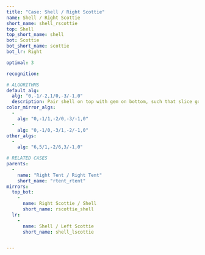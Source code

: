 ```yaml
---
title: "Case: Shell / Right Scottie"
name: Shell / Right Scottie
short_name: shell_rscottie
top: Shell
top_short_name: shell
bot: Scottie
bot_short_name: scottie
bot_lr: Right

optimal: 3

recognition:

# ALGORITHMS
default_alg:
  alg: "0,-1/-2,1/0,-3/-1,0"
  description: Pair shell on top with gem on bottom, such that slice goes between gem and neighboring isolated corner, to get tent/tent.
color_mirror_algs:
  -
    alg: "0,-1/1,-2/0,-3/-1,0"
  -
    alg: "0,-1/0,-3/1,-2/-1,0"
other_algs:
  -
    alg: "6,5/1,-2/6,3/-1,0"

# RELATED CASES
parents:
  -
    name: "Right Tent / Right Tent"
    short_name: "rtent_rtent"
mirrors:
  top_bot:
    -
      name: Right Scottie / Shell
      short_name: rscottie_shell
  lr:
    -
      name: Shell / Left Scottie
      short_name: shell_lscottie


---
```


